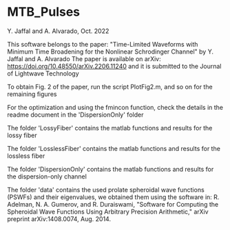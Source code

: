 # MTB_Pulses
Y. Jaffal and A. Alvarado, Oct. 2022

This software belongs to the paper: 
"Time-Limited Waveforms with Minimum Time Broadening for the Nonlinear Schrodinger Channel" by Y. Jaffal and A. Alvarado
The paper is available on arXiv: https://doi.org/10.48550/arXiv.2206.11240 and it is submitted to the Journal of Lightwave Technology

To obtain Fig. 2 of the paper, run the script PlotFig2.m, and so on for the remaining figures

For the optimization and using the fmincon function, check the details in the readme document in the 'DispersionOnly' folder

The folder 'LossyFiber' contains the matlab functions and results for the lossy fiber

The folder 'LosslessFiber' contains the matlab functions and results for the lossless fiber

The folder 'DispersionOnly' contains the matlab functions and results for the dispersion-only channel

The folder 'data' contains the used prolate spheroidal wave functions (PSWFs) and their eigenvalues, 
we obtained them using the software in:
R. Adelman, N. A. Gumerov, and R. Duraiswami, "Software for Computing the Spheroidal Wave Functions Using Arbitrary Precision Arithmetic," arXiv preprint arXiv:1408.0074, Aug. 2014.
